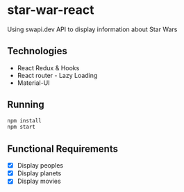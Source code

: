 # star-war-react
Using swapi.dev API to display information about Star Wars 

## Technologies
* React Redux & Hooks
* React router - Lazy Loading 
* Material-UI

## Running
```bash
npm install
npm start
```


## Functional Requirements
- [x] Display peoples 
- [x] Display planets 
- [x] Display movies